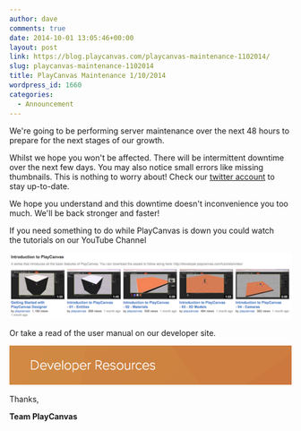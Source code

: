 ```yaml
---
author: dave
comments: true
date: 2014-10-01 13:05:46+00:00
layout: post
link: https://blog.playcanvas.com/playcanvas-maintenance-1102014/
slug: playcanvas-maintenance-1102014
title: PlayCanvas Maintenance 1/10/2014
wordpress_id: 1660
categories:
  - Announcement
---
```


We're going to be performing server maintenance over the next 48 hours to prepare for the next stages of our growth.

Whilst we hope you won't be affected. There will be intermittent downtime over the next few days. You may also notice small errors like missing thumbnails. This is nothing to worry about! Check our [twitter account](https://twitter.com/playcanvas) to stay up-to-date.

We hope you understand and this downtime doesn't inconvenience you too much. We'll be back stronger and faster!

If you need something to do while PlayCanvas is down you could watch the tutorials on our YouTube Channel

[![playcanvas_-_YouTube](/assets/media/playcanvas_-_YouTube.jpg)](https://www.youtube.com/playlist?list=PL0KdXFF26E4Azwcu1WabxGwJaPgKuc927)

Or take a read of the user manual on our developer site.

[![PlayCanvas_Developer_Resources___PlayCanvas_Developers](/assets/media/PlayCanvas_Developer_Resources___PlayCanvas_Developers.jpg)](https://developer.playcanvas.com)

Thanks,

**Team PlayCanvas**

